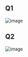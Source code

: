 ## Q1
![image](https://github.com/user-attachments/assets/d37d2ffa-170f-46d2-ac1f-c31daa5bdfd1)

## Q2

![image](https://github.com/user-attachments/assets/b46c7547-9550-4c29-8676-b4d391999ad4)

